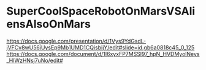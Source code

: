 # SuperCoolSpaceRobotOnMarsVSAliensAlsoOnMars
https://docs.google.com/presentation/d/1Vys9YdGsdL-jVFCv8wU56iUysEp9Mb1UMD1CQisbijY/edit#slide=id.gb6a0818c45_0_125
https://docs.google.com/document/d/1I6xyxFP7MSSl97_hpN_HVDMyolNeys_HlWzHNsj7uNo/edit#
